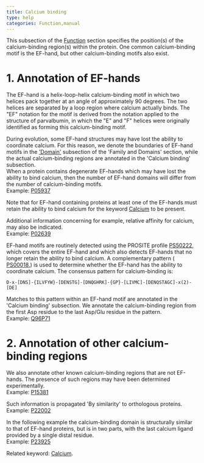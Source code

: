 ```yaml
---
title: Calcium binding
type: help
categories: Function,manual
---
```


This subsection of the [Function](https://www.uniprot.org/help/function%5Fsection) section specifies the position(s) of the calcium-binding region(s) within the protein. One common calcium-binding motif is the EF-hand, but other calcium-binding motifs also exist.

# 1. Annotation of EF-hands

The EF-hand is a helix-loop-helix calcium-binding motif in which two helices pack together at an angle of approximately 90 degrees. The two helices are separated by a loop region where calcium actually binds. The "EF" notation for the motif is derived from the notation applied to the structure of parvalbumin, in which the "E" and "F" helices were originally identified as forming this calcium-binding motif.

During evolution, some EF-hand structures may have lost the ability to coordinate calcium. For this reason, we denote the boundaries of EF-hand motifs in the ['Domain'](https://www.uniprot.org/help/domain) subsection of the 'Family and Domains' section, while the actual calcium-binding regions are annotated in the 'Calcium binding' subsection.  
When a protein contains degenerate EF-hands which may have lost the ability to bind calcium, then the number of EF-hand domains will differ from the number of calcium-binding motifs.  
Example: [P05937](https://www.uniprot.org/uniprotkb/P05937#function)

Note that for EF-hand containing proteins at least one of the EF-hands must retain the ability to bind calcium for the keyword [Calcium](https://www.uniprot.org/keywords/106) to be present.

Additional information concerning for example, relative affinity for calcium, may also be indicated.  
Example: [P02639](https://www.uniprot.org/uniprotkb/P02639#function)

EF-hand motifs are routinely detected using the PROSITE profile [PS50222](http://prosite.expasy.org/PDOC00018), which covers the entire EF-hand and which also detects EF-hands that no longer retain the ability to bind calcium. A complementary pattern ( [PS00018](http://prosite.expasy.org/PDOC00018),) is used to determine whether the EF-hand has the ability to coordinate calcium. The consensus pattern for calcium-binding is:

    D-x-[DNS]-{ILVFYW}-[DENSTG]-[DNQGHRK]-{GP}-[LIVMC]-[DENQSTAGC]-x(2)-[DE]

Matches to this pattern within an EF-hand motif are annotated in the 'Calcium binding' subsection. We annotate the calcium-binding region from the first Asp residue to the last Asp/Glu residue in the pattern.  
Example: [Q96P71](https://www.uniprot.org/uniprotkb/Q96P71#function)

# 2. Annotation of other calcium-binding regions

We also annotate other known calcium-binding regions that are not EF-hands. The presence of such regions may have been determined experimentally.  
Example: [P15381](https://www.uniprot.org/uniprotkb/P15381#function)

Such information is propagated 'By similarity' to orthologous proteins.  
Example: [P22002](https://www.uniprot.org/uniprotkb/P22002#function)

In the following example the calcium-binding domain is structurally similar to that of EF-hand proteins, but is in two parts, with the last calcium ligand provided by a single distal residue.  
Example: [P23925](https://www.uniprot.org/uniprotkb/P23925#function)

Related keyword: [Calcium](https://www.uniprot.org/keywords/106).
